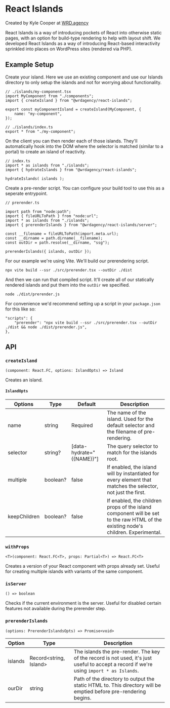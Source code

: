 # React Islands

Created by Kyle Cooper at [WRD.agency](https://webresultsdirect.com)

React Islands is a way of introducing pockets of React into otherwise static pages, with an option for build-type rendering to help with layout shift. We developed React Islands as a way of introducing React-based interactivity sprinkled into places on WordPress sites (rendered via PHP).

## Example Setup

Create your island. Here we use an existing component and use our Islands directory to only setup the islands and not for worrying about functionality.

```
// ./islands/my-component.tsx
import MyComponent from "./components";
import { createIsland } from "@wrdagency/react-islands";

export const myComponentIsland = createIsland(MyComponent, {
	name: "my-component",
});
```

```
// ./islands/index.ts
export * from "./my-component";
```

On the client you can then render each of those islands. They'll automatically hook into the DOM where the selector is matched (similar to a portal) to create an island of reactivity.

```
// index.ts
import * as islands from "./islands";
import { hydrateIslands } from "@wrdagency/react-islands";

hydrateIslands( islands );

```

Create a pre-render script. You can configure your build tool to use this as a seperate entrypoint.

```
// prerender.ts

import path from "node:path";
import { fileURLToPath } from "node:url";
import * as islands from "./islands";
import { prerenderIslands } from "@wrdagency/react-islands/server";

const __filename = fileURLToPath(import.meta.url);
const __dirname = path.dirname(__filename);
const outDir = path.resolve(__dirname, "ssg");

prerenderIslands({ islands, outDir });
```

For our example we're using Vite. We'll build our prerendering script.

```
npx vite build --ssr ./src/prerender.tsx --outDir ./dist
```

And then we can run that compiled script. It'll create all of our statically rendered islands and put them into the `outDir` we specified.

```
node ./dist/prerender.js
```

For convenience we'd recommend setting up a script in your `package.json` for this like so:

```
"scripts": {
	"prerender": "npx vite build --ssr ./src/prerender.tsx --outDir ./dist && node ./dist/prerender.js",
},
```

## API

### `createIsland`

`(component: React.FC, options: IslandOpts) => Island`

Creates an island.

#### `IslandOpts`

| Options      | Type     | Default                   | Description                                                                                                                       |
| ------------ | -------- | ------------------------- | --------------------------------------------------------------------------------------------------------------------------------- |
| name         | string   | Required                  | The name of the island. Used for the default selector and the filename of pre-rendering.                                          |
| selector     | string?  | [data-hydrate="{{NAME}}"] | The query selector to match for the islands root.                                                                                 |
| multiple     | boolean? | false                     | If enabled, the island will by instantiated for every element that matches the selector, not just the first.                      |
| keepChildren | boolean? | false                     | If enabled, the children props of the island component will be set to the raw HTML of the existing node's children. Experimental. |

### `withProps`

`<T>(component: React.FC<T>, props: Partial<T>) => React.FC<T>`

Creates a version of your React component with props already set. Useful for creating multiple islands with variants of the same component.

### `isServer`

`() => boolean`

Checks if the current environment is the server. Useful for disabled certain features not available during the prerender step.

### `prerenderIslands`

`(options: PrerenderIslandsOpts) => Promise<void>`

| Option  | Type                   | Description                                                                                                                              |
| ------- | ---------------------- | ---------------------------------------------------------------------------------------------------------------------------------------- |
| islands | Record<string, Island> | The islands the pre-render. The key of the record is not used, it's just useful to accept a record if we're using `import * as Islands`. |
| ourDir  | string                 | Path of the directory to output the static HTML to. This directory will be emptied before pre-rendering begins.                          |
